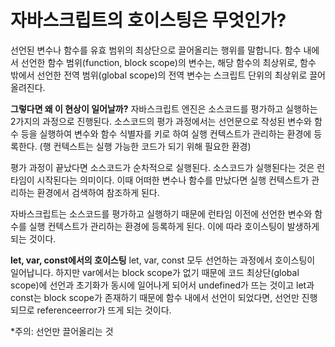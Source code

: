 # 자바스크립트의 호이스팅은 무엇인가?

선언된 변수나 함수를 유효 범위의 최상단으로 끌어올리는 행위를 말합니다.
함수 내에서 선언한 함수 범위(function, block scope)의 변수는, 해당 함수의 최상위로,
함수 밖에서 선언한 전역 범위(global scope)의 전역 변수는 스크립트 단위의 최상위로 끌어올려진다.

**그렇다면 왜 이 현상이 일어날까?**
자바스크립트 엔진은 소스코드를 평가하고 실행하는 2가지의 과정으로 진행된다.
소스코드의 평가 과정에서는 선언문으로 작성된 변수와 함수 등을 실행하여 변수와 함수 식별자를 키로 하여 실행 컨텍스트가 관리하는 환경에 등록한다. (행 컨텍스트는 실행 가능한 코드가 되기 위해 필요한 환경)

평가 과정이 끝났다면 소스코드가 순차적으로 실행된다. 소스코드가 실행된다는 것은 런타임이 시작된다는 의미이다. 이때 어떠한 변수나 함수를 만났다면 실행 컨텍스트가 관리하는 환경에서 검색하여 참조하게 된다.
 
자바스크립트는 소스코드를 평가하고 실행하기 때문에 런타임 이전에 선언한 변수와 함수를 실행 컨텍스트가 관리하는 환경에 등록하게 된다. 이에 따라 호이스팅이 발생하게 되는 것이다. 

**let, var, const에서의 호이스팅**
let, var, const 모두 선언하는 과정에서 호이스팅이 일어납니다.
하지만 var에서는 block scope가 없기 때문에 코드 최상단(global scope)에 선언과 초기화가 동시에 일어나게 되어서 undefined가 뜨는 것이고
let과 const는 block scope가 존재하기 때문에 함수 내에서 선언이 되었다면, 선언만 진행되므로 referenceerror가 뜨게 되는 것이다.

*주의: 선언만 끌어올리는 것
